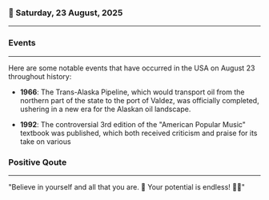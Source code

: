 ### 📅 Saturday, 23 August, 2025
------
### Events
------
Here are some notable events that have occurred in the USA on August 23 throughout history:

- **1966**: The Trans-Alaska Pipeline, which would transport oil from the northern part of the state to the port of Valdez, was officially completed, ushering in a new era for the Alaskan oil landscape.
  
- **1992**: The controversial 3rd edition of the "American Popular Music" textbook was published, which both received criticism and praise for its take on various
### Positive Qoute
------
"Believe in yourself and all that you are. 🌟 Your potential is endless! 🌈✨"
